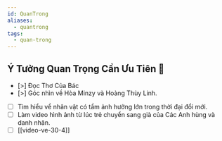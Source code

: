 ```yaml
---
id: QuanTrong
aliases:
  - quantrong
tags:
  - quan-trong
---
```


## Ý Tưởng Quan Trọng Cần Ưu Tiên 🔴

- [>] Đọc Thơ Của Bác
- [>] Góc nhìn về Hòa Minzy và Hoàng Thùy Linh.
- [ ] Tìm hiểu về nhân vật có tầm ảnh hưởng lớn trong thời đại đổi mới. 
- [ ] Làm video hình ảnh từ lúc trẻ chuyển sang già của Các Anh hùng và danh nhân.
- [ ] [[video-ve-30-4]]
